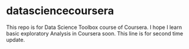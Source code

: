 datasciencecoursera
===================

This repo is for Data Science Toolbox course of Coursera.
I hope I learn basic exploratory Analysis in Coursera soon.
This line is for second time update.
